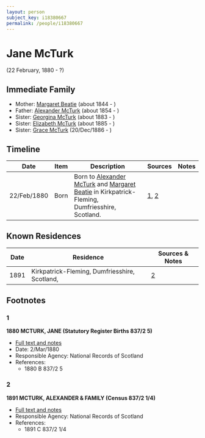 ```yaml
---
layout: person
subject_key: i18380667
permalink: /people/i18380667
---
```


# Jane McTurk
(22 February, 1880 - ?)

## Immediate Family

* Mother: [Margaret Beatie](./@2654341@-margaret-beatie-b1844-d.md) (about 1844 - )
* Father: [Alexander McTurk](./@39936423@-alexander-mcturk-b1854-d.md) (about 1854 - )
* Sister: [Georgina McTurk](./@51187488@-georgina-mcturk-b1883-d.md) (about 1883 - )
* Sister: [Elizabeth McTurk](./@78245729@-elizabeth-mcturk-b1885-d.md) (about 1885 - )
* Sister: [Grace McTurk](./@54145218@-grace-mcturk-b1886-12-20-d.md) (20/Dec/1886 - )

## Timeline

Date | Item | Description | Sources | Notes
---|---|---|---|---
22/Feb/1880 | Born | Born to [Alexander McTurk](./@39936423@-alexander-mcturk-b1854-d.md) and [Margaret Beatie](./@2654341@-margaret-beatie-b1844-d.md) in Kirkpatrick-Fleming, Dumfriesshire, Scotland. | [1](#1), [2](#2) | 

## Known Residences

Date | Residence | Sources & Notes
---|---|---
1891 | Kirkpatrick-Fleming, Dumfriesshire, Scotland,  | [2](#2)

## Footnotes

### 1

**1880 MCTURK, JANE (Statutory Register Births 837/2 5)**

* [Full text and notes](../sources/@31792094@-1880-mcturk,-jane-statutory-register-births-837-2-5-.md)
* Date: 2/Mar/1880
* Responsible Agency: National Records of Scotland
* References: 
  * 1880 B 837/2 5

### 2

**1891 MCTURK, ALEXANDER & FAMILY (Census 837/2 1/4)**

* [Full text and notes](../sources/@40590800@-1891-mcturk,-alexander-&-family-census-837-2-1-4-.md)
* Responsible Agency: National Records of Scotland
* References: 
  * 1891 C 837/2 1/4

